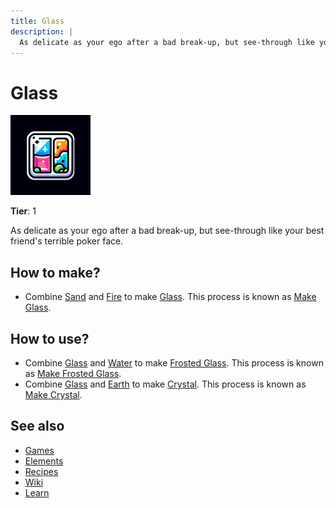```yaml
---
title: Glass
description: |
  As delicate as your ego after a bad break-up, but see-through like your best friend's terrible poker face.
---
```

# Glass

![](../images/item.glass.png)

**Tier**: 1

As delicate as your ego after a bad break-up, but see-through like your best friend's terrible poker face.

## How to make?

* Combine [Sand](/wiki/elements/sand) and [Fire](/wiki/elements/fire) to make [Glass](/wiki/elements/glass). This process is known as [Make Glass](/wiki/recipes/make-glass).

## How to use?

* Combine [Glass](/wiki/elements/glass) and [Water](/wiki/elements/water) to make [Frosted Glass](/wiki/elements/frosted-glass). This process is known as [Make Frosted Glass](/wiki/recipes/make-frosted-glass).
* Combine [Glass](/wiki/elements/glass) and [Earth](/wiki/elements/earth) to make [Crystal](/wiki/elements/crystal). This process is known as [Make Crystal](/wiki/recipes/make-crystal).

## See also

* [Games](/wiki/games)
* [Elements](/wiki/elements)
* [Recipes](/wiki/recipes)
* [Wiki](/wiki/index)
* [Learn](/learn/index)
